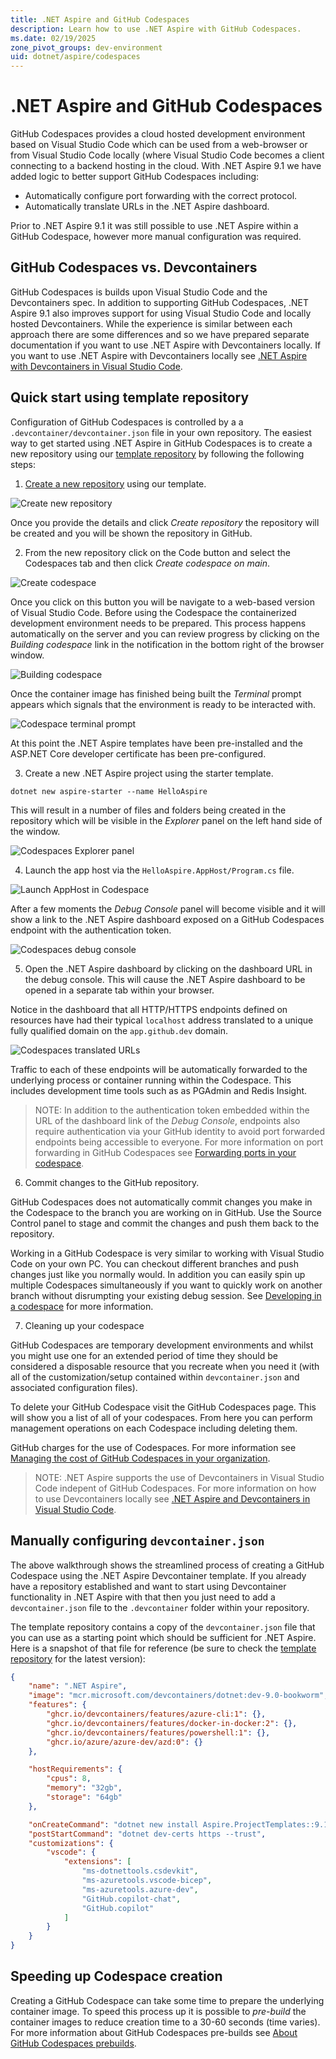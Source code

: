 ```yaml
---
title: .NET Aspire and GitHub Codespaces
description: Learn how to use .NET Aspire with GitHub Codespaces.
ms.date: 02/19/2025
zone_pivot_groups: dev-environment
uid: dotnet/aspire/codespaces
---
```


# .NET Aspire and GitHub Codespaces

GitHub Codespaces provides a cloud hosted development environment based on Visual Studio Code which can be used from a web-browser or from Visual Studio Code locally (where Visual Studio Code becomes a client connecting to a backend hosting in the cloud. With .NET Aspire 9.1 we have added logic to better support GitHub Codespaces including:

* Automatically configure port forwarding with the correct protocol.
* Automatically translate URLs in the .NET Aspire dashboard.

Prior to .NET Aspire 9.1 it was still possible to use .NET Aspire within a GitHub Codespace, however more manual configuration was required.

## GitHub Codespaces vs. Devcontainers

GitHub Codespaces is builds upon Visual Studio Code and the Devcontainers spec. In addition to supporting GitHub Codespaces, .NET Aspire 9.1 also improves support for using Visual Studio Code and locally hosted Devcontainers. While the experience is similar between each approach there are some differences and so we have prepared separate documentation if you want to use .NET Aspire with Devcontainers locally. If you want to use .NET Aspire with Devcontainers locally see [.NET Aspire with Devcontainers in Visual Studio Code](devcontainers.md).

## Quick start using template repository

Configuration of GitHub Codespaces is controlled by a a `.devcontainer/devcontainer.json` file in your own repository. The easiest way to get started using .NET Aspire in GitHub Codespaces is to create a new repository using our [template repository](https://github.com/dotnet/aspire-devcontainer) by following the following steps:

1. [Create a new repository](https://github.com/new?template_name=aspire-devcontainer&template_owner=dotnet) using our template.

![Create new repository](media/new-repository-from-template.png)

Once you provide the details and click _Create repository_ the repository will be created and you will be shown the repository in GitHub.

2. From the new repository click on the Code button and select the Codespaces tab and then click _Create codespace on main_.

![Create codespace](media/create-codespace-from-repository.png)

Once you click on this button you will be navigate to a web-based version of Visual Studio Code. Before using the Codespace the containerized development environment needs to be prepared. This process happens automatically on the server and you can review progress by clicking on the _Building codespace_ link in the notification in the bottom right of the browser window.

![Building codespace](media/building-codespace-image.png)

Once the container image has finished being built the _Terminal_ prompt appears which signals that the environment is ready to be interacted with.

![Codespace terminal prompt](media/codespace-terminal.png)

At this point the .NET Aspire templates have been pre-installed and the ASP.NET Core developer certificate has been pre-configured.

3. Create a new .NET Aspire project using the starter template.

```dotnetcli
dotnet new aspire-starter --name HelloAspire
```

This will result in a number of files and folders being created in the repository which will be visible in the _Explorer_ panel on the left hand side of the window.

![Codespaces Explorer panel](media/codespaces-explorer-panel.png)

4. Launch the app host via the `HelloAspire.AppHost/Program.cs` file.

![Launch AppHost in Codespace](media/codespace-launch-apphost.png)

After a few moments the _Debug Console_ panel will become visible and it will show a link to the .NET Aspire dashboard exposed on a GitHub Codespaces endpoint with the authentication token.

![Codespaces debug console](media/codespaces-debug-console.png)

5. Open the .NET Aspire dashboard by clicking on the dashboard URL in the debug console. This will cause the .NET Aspire dashboard to be opened in a separate tab within your browser.

Notice in the dashboard that all HTTP/HTTPS endpoints defined on resources have had their typical `localhost` address translated to a unique fully qualified domain on the `app.github.dev` domain.

![Codespaces translated URLs](media/codespaces-translated-urls.png)

Traffic to each of these endpoints will be automatically forwarded to the underlying process or container running within the Codespace. This includes development time tools such as as PGAdmin and Redis Insight.

> NOTE: In addition to the authentication token embedded within the URL of the dashboard link of the _Debug Console_, endpoints also require authentication via your GitHub identity to avoid port forwarded endpoints being accessible to everyone. For more information on port forwarding in GitHub Codespaces see [Forwarding ports in your codespace](https://docs.github.com/en/codespaces/developing-in-a-codespace/forwarding-ports-in-your-codespace?tool=webui).

6. Commit changes to the GitHub repository.

GitHub Codespaces does not automatically commit changes you make in the Codespace to the branch you are working on in GitHub. Use the Source Control panel to stage and commit the changes and push them back to the repository.

Working in a GitHub Codespace is very similar to working with Visual Studio Code on your own PC. You can checkout different branches and push changes just like you normally would. In addition you can easily spin up multiple Codespaces simultaneously if you want to quickly work on another branch without disrumpting your existing debug session. See [Developing in a codespace](https://docs.github.com/en/codespaces/developing-in-a-codespace/developing-in-a-codespace?tool=webui) for more information.

7. Cleaning up your codespace

GitHub Codespaces are temporary development environments and whilst you might use one for an extended period of time they should be considered a disposable resource that you recreate when you need it (with all of the customization/setup contained within `devcontainer.json` and associated configuration files).

To delete your GitHub Codespace visit the GitHub Codespaces page. This will show you a list of all of your codespaces. From here you can perform management operations on each Codespace including deleting them.

GitHub charges for the use of Codespaces. For more information see [Managing the cost of GitHub Codespaces in your organization](https://docs.github.com/en/codespaces/managing-codespaces-for-your-organization/choosing-who-owns-and-pays-for-codespaces-in-your-organization).

> NOTE: .NET Aspire supports the use of Devcontainers in Visual Studio Code indepent of GitHub Codespaces. For more information on how to use Devcontainers locally see [.NET Aspire and Devcontainers in Visual Studio Code](devcontainers.md).

## Manually configuring `devcontainer.json`

The above walkthrough shows the streamlined process of creating a GitHub Codespace using the .NET Aspire Devcontainer template. If you already have a repository established and want to start using Devcontainer functionality in .NET Aspire with that then you just need to add a `devcontainer.json` file to the `.devcontainer` folder within your repository.

The template repository contains a copy of the `devcontainer.json` file that you can use as a starting point which should be sufficient for .NET Aspire. Here is a snapshot of that file for reference (be sure to check the [template repository](https://github.com/dotnet/aspire-devcontainer) for the latest version):

```json
{
	"name": ".NET Aspire",
	"image": "mcr.microsoft.com/devcontainers/dotnet:dev-9.0-bookworm",
	"features": {
		"ghcr.io/devcontainers/features/azure-cli:1": {},
		"ghcr.io/devcontainers/features/docker-in-docker:2": {},
		"ghcr.io/devcontainers/features/powershell:1": {},
		"ghcr.io/azure/azure-dev/azd:0": {}
	},

	"hostRequirements": {
		"cpus": 8,
		"memory": "32gb",
		"storage": "64gb"
	},

	"onCreateCommand": "dotnet new install Aspire.ProjectTemplates::9.1.0 --force",
	"postStartCommand": "dotnet dev-certs https --trust",
	"customizations": {
		"vscode": {
			"extensions": [
				"ms-dotnettools.csdevkit",
				"ms-azuretools.vscode-bicep",
				"ms-azuretools.azure-dev",
				"GitHub.copilot-chat",
				"GitHub.copilot"
			]
		}
	}
}
```

## Speeding up Codespace creation

Creating a GitHub Codespace can take some time to prepare the underlying container image. To speed this process up it is possible to _pre-build_ the container images to reduce creation time to a 30-60 seconds (time varies). For more information about GitHub Codespaces pre-builds see [About GitHub Codespaces prebuilds](https://docs.github.com/en/codespaces/prebuilding-your-codespaces/about-github-codespaces-prebuilds).

